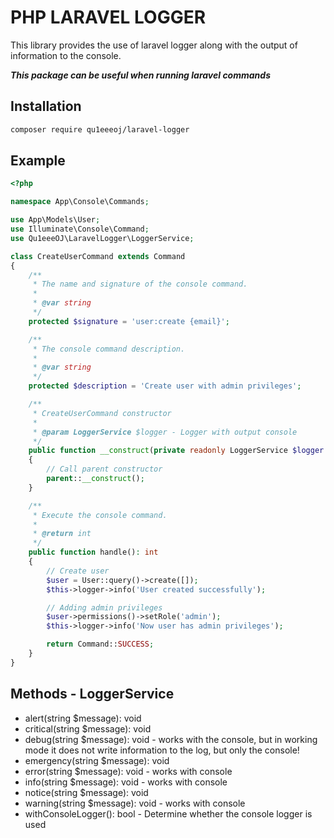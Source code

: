 # PHP LARAVEL LOGGER
This library provides the use of laravel logger along with the output of information to the console.

***This package can be useful when running laravel commands***

## Installation
```sh
composer require qu1eeeoj/laravel-logger
```

## Example
```php
<?php

namespace App\Console\Commands;

use App\Models\User;
use Illuminate\Console\Command;
use Qu1eeeOJ\LaravelLogger\LoggerService;

class CreateUserCommand extends Command
{
    /**
     * The name and signature of the console command.
     *
     * @var string
     */
    protected $signature = 'user:create {email}';

    /**
     * The console command description.
     *
     * @var string
     */
    protected $description = 'Create user with admin privileges';

    /**
     * CreateUserCommand constructor
     *
     * @param LoggerService $logger - Logger with output console
     */
    public function __construct(private readonly LoggerService $logger = new LoggerService('daily'))
    {
        // Call parent constructor
        parent::__construct();
    }

    /**
     * Execute the console command.
     *
     * @return int
     */
    public function handle(): int
    {
        // Create user
        $user = User::query()->create([]);
        $this->logger->info('User created successfully');

        // Adding admin privileges
        $user->permissions()->setRole('admin');
        $this->logger->info('Now user has admin privileges');

        return Command::SUCCESS;
    }
}
```

## Methods - LoggerService
- alert(string $message): void
- critical(string $message): void
- debug(string $message): void - works with the console, but in working mode it does not write information to the log, but only the console!
- emergency(string $message): void
- error(string $message): void - works with console
- info(string $message): void - works with console
- notice(string $message): void
- warning(string $message): void - works with console
- withConsoleLogger(): bool - Determine whether the console logger is used
